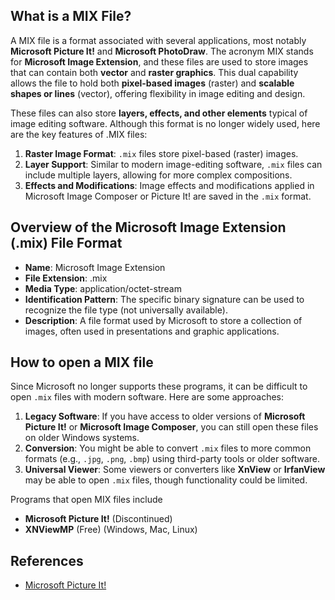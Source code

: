 ## What is a MIX File?

A MIX file is a format associated with several applications, most notably **Microsoft Picture It!** and **Microsoft PhotoDraw**. The acronym MIX stands for **Microsoft Image Extension**, and these files are used to store images that can contain both **vector** and **raster graphics**. This dual capability allows the file to hold both **pixel-based images** (raster) and **scalable shapes or lines** (vector), offering flexibility in image editing and design.

These files can also store **layers, effects, and other elements** typical of image editing software. Although this format is no longer widely used, here are the key features of .MIX files:

1.  **Raster Image Format**: `.mix` files store pixel-based (raster) images.
2.  **Layer Support**: Similar to modern image-editing software, `.mix` files can include multiple layers, allowing for more complex compositions.
3.  **Effects and Modifications**: Image effects and modifications applied in Microsoft Image Composer or Picture It! are saved in the `.mix` format.

## Overview of the Microsoft Image Extension (.mix) File Format

-   **Name**: Microsoft Image Extension
-   **File Extension**: .mix
-   **Media Type**: application/octet-stream
-   **Identification Pattern**: The specific binary signature can be used to recognize the file type (not universally available).
-   **Description**: A file format used by Microsoft to store a collection of images, often used in presentations and graphic applications.

## How to open a MIX file 

Since Microsoft no longer supports these programs, it can be difficult to open `.mix` files with modern software. Here are some approaches:

1.  **Legacy Software**: If you have access to older versions of **Microsoft Picture It!** or **Microsoft Image Composer**, you can still open these files on older Windows systems.
2.  **Conversion**: You might be able to convert `.mix` files to more common formats (e.g., `.jpg`, `.png`, `.bmp`) using third-party tools or older software.
3.  **Universal Viewer**: Some viewers or converters like **XnView** or **IrfanView** may be able to open `.mix` files, though functionality could be limited.

Programs that open MIX files include

- **Microsoft Picture It!** (Discontinued)
- **XNViewMP** (Free) (Windows, Mac, Linux)

## References
* [Microsoft Picture It!](https://en.wikipedia.org/wiki/Microsoft_Picture_It!)
